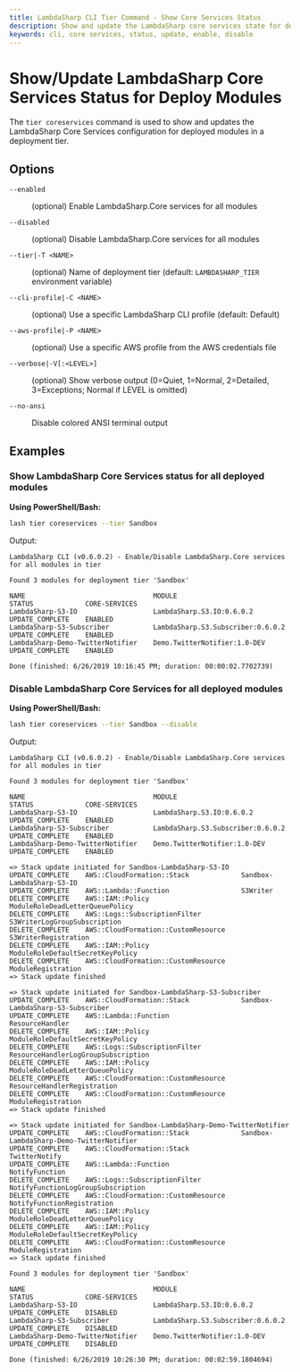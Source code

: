 ```yaml
---
title: LambdaSharp CLI Tier Command - Show Core Services Status
description: Show and update the LambdaSharp core services state for deployed modules
keywords: cli, core services, status, update, enable, disable
---
```

# Show/Update LambdaSharp Core Services Status for Deploy Modules

The `tier coreservices` command is used to show and updates the LambdaSharp Core Services configuration for deployed modules in a deployment tier.

## Options

<dl>

<dt><code>--enabled</code></dt>
<dd>

(optional) Enable LambdaSharp.Core services for all modules
</dd>

<dt><code>--disabled</code></dt>
<dd>

(optional) Disable LambdaSharp.Core services for all modules
</dd>

<dt><code>--tier|-T &lt;NAME&gt;</code></dt>
<dd>

(optional) Name of deployment tier (default: <code>LAMBDASHARP_TIER</code> environment variable)
</dd>

<dt><code>--cli-profile|-C &lt;NAME&gt;</code></dt>
<dd>

(optional) Use a specific LambdaSharp CLI profile (default: Default)
</dd>

<dt><code>--aws-profile|-P &lt;NAME&gt;</code></dt>
<dd>

(optional) Use a specific AWS profile from the AWS credentials file
</dd>

<dt><code>--verbose|-V[:&lt;LEVEL&gt;]</code></dt>
<dd>

(optional) Show verbose output (0=Quiet, 1=Normal, 2=Detailed, 3=Exceptions; Normal if LEVEL is omitted)
</dd>

<dt><code>--no-ansi</code></dt>
<dd>

Disable colored ANSI terminal output
</dd>

</dl>

## Examples

### Show LambdaSharp Core Services status for all deployed modules

__Using PowerShell/Bash:__
```bash
lash tier coreservices --tier Sandbox
```

Output:
```
LambdaSharp CLI (v0.6.0.2) - Enable/Disable LambdaSharp.Core services for all modules in tier

Found 3 modules for deployment tier 'Sandbox'

NAME                                MODULE                                      STATUS             CORE-SERVICES
LambdaSharp-S3-IO                   LambdaSharp.S3.IO:0.6.0.2                   UPDATE_COMPLETE    ENABLED
LambdaSharp-S3-Subscriber           LambdaSharp.S3.Subscriber:0.6.0.2           UPDATE_COMPLETE    ENABLED
LambdaSharp-Demo-TwitterNotifier    Demo.TwitterNotifier:1.0-DEV    UPDATE_COMPLETE    ENABLED

Done (finished: 6/26/2019 10:16:45 PM; duration: 00:00:02.7702739)
```

### Disable LambdaSharp Core Services for all deployed modules

__Using PowerShell/Bash:__
```bash
lash tier coreservices --tier Sandbox --disable
```

Output:
```
LambdaSharp CLI (v0.6.0.2) - Enable/Disable LambdaSharp.Core services for all modules in tier

Found 3 modules for deployment tier 'Sandbox'

NAME                                MODULE                                      STATUS             CORE-SERVICES
LambdaSharp-S3-IO                   LambdaSharp.S3.IO:0.6.0.2                   UPDATE_COMPLETE    ENABLED
LambdaSharp-S3-Subscriber           LambdaSharp.S3.Subscriber:0.6.0.2           UPDATE_COMPLETE    ENABLED
LambdaSharp-Demo-TwitterNotifier    Demo.TwitterNotifier:1.0-DEV    UPDATE_COMPLETE    ENABLED

=> Stack update initiated for Sandbox-LambdaSharp-S3-IO
UPDATE_COMPLETE    AWS::CloudFormation::Stack             Sandbox-LambdaSharp-S3-IO
UPDATE_COMPLETE    AWS::Lambda::Function                  S3Writer
DELETE_COMPLETE    AWS::IAM::Policy                       ModuleRoleDeadLetterQueuePolicy
DELETE_COMPLETE    AWS::Logs::SubscriptionFilter          S3WriterLogGroupSubscription
DELETE_COMPLETE    AWS::CloudFormation::CustomResource    S3WriterRegistration
DELETE_COMPLETE    AWS::IAM::Policy                       ModuleRoleDefaultSecretKeyPolicy
DELETE_COMPLETE    AWS::CloudFormation::CustomResource    ModuleRegistration
=> Stack update finished

=> Stack update initiated for Sandbox-LambdaSharp-S3-Subscriber
UPDATE_COMPLETE    AWS::CloudFormation::Stack             Sandbox-LambdaSharp-S3-Subscriber
UPDATE_COMPLETE    AWS::Lambda::Function                  ResourceHandler
DELETE_COMPLETE    AWS::IAM::Policy                       ModuleRoleDefaultSecretKeyPolicy
DELETE_COMPLETE    AWS::Logs::SubscriptionFilter          ResourceHandlerLogGroupSubscription
DELETE_COMPLETE    AWS::IAM::Policy                       ModuleRoleDeadLetterQueuePolicy
DELETE_COMPLETE    AWS::CloudFormation::CustomResource    ResourceHandlerRegistration
DELETE_COMPLETE    AWS::CloudFormation::CustomResource    ModuleRegistration
=> Stack update finished

=> Stack update initiated for Sandbox-LambdaSharp-Demo-TwitterNotifier
UPDATE_COMPLETE    AWS::CloudFormation::Stack             Sandbox-LambdaSharp-Demo-TwitterNotifier
UPDATE_COMPLETE    AWS::CloudFormation::Stack             TwitterNotify
UPDATE_COMPLETE    AWS::Lambda::Function                  NotifyFunction
DELETE_COMPLETE    AWS::Logs::SubscriptionFilter          NotifyFunctionLogGroupSubscription
DELETE_COMPLETE    AWS::CloudFormation::CustomResource    NotifyFunctionRegistration
DELETE_COMPLETE    AWS::IAM::Policy                       ModuleRoleDeadLetterQueuePolicy
DELETE_COMPLETE    AWS::IAM::Policy                       ModuleRoleDefaultSecretKeyPolicy
DELETE_COMPLETE    AWS::CloudFormation::CustomResource    ModuleRegistration
=> Stack update finished

Found 3 modules for deployment tier 'Sandbox'

NAME                                MODULE                                      STATUS             CORE-SERVICES
LambdaSharp-S3-IO                   LambdaSharp.S3.IO:0.6.0.2                   UPDATE_COMPLETE    DISABLED
LambdaSharp-S3-Subscriber           LambdaSharp.S3.Subscriber:0.6.0.2           UPDATE_COMPLETE    DISABLED
LambdaSharp-Demo-TwitterNotifier    Demo.TwitterNotifier:1.0-DEV    UPDATE_COMPLETE    DISABLED

Done (finished: 6/26/2019 10:26:30 PM; duration: 00:02:59.1804694)
```